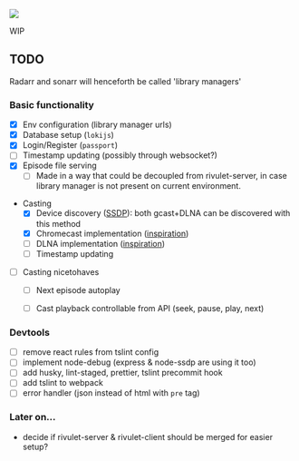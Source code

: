 ![](https://jari.lol/F0fKK2wPgs.svg)

WIP

## TODO
Radarr and sonarr will henceforth be called 'library managers'

### Basic functionality
- [x] Env configuration (library manager urls)
- [x] Database setup (`lokijs`)
- [x] Login/Register (`passport`)
- [ ] Timestamp updating (possibly through websocket?)
- [x] Episode file serving   
    - [ ] Made in a way that could be decoupled from rivulet-server, in case library manager is not present on current environment.
- Casting
    - [x] Device discovery ([SSDP](https://www.npmjs.com/package/node-ssdp)): both gcast+DLNA can be discovered with this method
    - [x] Chromecast implementation ([inspiration](https://github.com/xat/castnow))
    - [ ] DLNA implementation ([inspiration](https://github.com/xat/dlnacast))
    - [ ] Timestamp updating
- [ ] Casting nicetohaves
    - [ ] Next episode autoplay
    - [ ] Cast playback controllable from API (seek, pause, play, next)


### Devtools
- [ ] remove react rules from tslint config
- [ ] implement node-debug (express & node-ssdp are using it too)
- [ ] add husky, lint-staged, prettier, tslint precommit hook
- [ ] add tslint to webpack
- [ ] error handler (json instead of html with `pre` tag)

### Later on...
- decide if rivulet-server & rivulet-client should be merged for easier setup?
